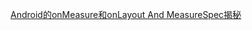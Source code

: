 [ Android的onMeasure和onLayout And MeasureSpec揭秘](http://blog.csdn.net/yuliyige/article/details/12656751)
